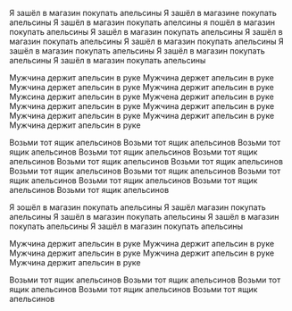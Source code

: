 Я зашёл в магазин покупать апельсины
Я зашёл в магазине покупать апельсины
Я зашёл в магазин покупать апелсины
я пошёл в магазин покупать апельсины
Я зашёл в магазин покупать апельсины
Я зашёл в магазин покупать апельсины
Я зашёл в магазин покупать апельсины
Я зашёл в магазин покупать апельсины
Я зашёл в магазин покупать апельсины
Я зашёл в магазин покупать апельсины

Мужчина держит апельсин в руке
Мужчина держет апельсин в руке
Мужчина держет апельсин в руке
Мужчина держит апельсин в руке
Мужсина держит апельсин в руке
Мужчена держит апельсин в руке
Мужчина держит апельсин в руке
Мужчина держит апельсин в руке
Мужчина держит апельсин в руке
Мужчина держит апельсин в руке
Мужчина держит апельсин в руке

Возьми тот ящик апельсинов
Возьми тот ящик апельсинов
Возьми тот ящик апельсинов
Возьми тот ящик апельсинов
Возьми тот ящик апельсинов
Возьми тот ящик апельсинов
Возьми тот ящик апельсинов
Возьми тот ящик апельсинов
Возьми тот ящик апельсинов
Возьми тот ящик апельсинов
Возьми тот ящик апельсинов
Возьми тот ящик апельсинов
Возьми тот ящик апельсинов

Я зошёл в магазин покупать апельсины
Я зашёл магазин покупать апельсины
Я зашёл в магазин покупать апельсины
Я зашёл в магазин покупать апельсины
Я зашёл в магазин покупать апельсины

Мужчина держит апельсин в руке
Мужчина держит апельсин в руке
Мужчина держит апельсин в руке
Мужчина держит апельсин в руке
Мужчина держит апельсин в руке

Возьми тот ящик апельсинов
Возьми тот ящик апельсинов
Возьми тот ящик апельсинов
Возьми тот ящик апельсинов
Возьми тот ящик апельсинов

